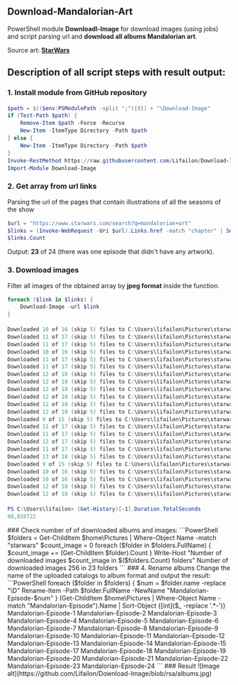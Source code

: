 ## Download-Mandalorian-Art

PowerShell module **Downloadl-Image** for download images (using jobs) and script parsing url and **download all albums Mandalorian art**.

Source art: **[StarWars](https://www.starwars.com/search?q=mandalorian+art)**

## Description of all script steps with result output:

### 1. Install module from GitHub repository

```PowerShell
$path = $(($env:PSModulePath -split ";")[0]) + "\Download-Image"
if (Test-Path $path) {
    Remove-Item $path -Force -Recurse
    New-Item -ItemType Directory -Path $path
} else {
    New-Item -ItemType Directory -Path $path
}
Invoke-RestMethod https://raw.githubusercontent.com/Lifailon/Download-Image/rsa/Download-Image.psm1 -OutFile "$path\Download-Image.psm1"
Import-Module Download-Image
```

### 2. Get array from url links

Parsing the url of the pages that contain illustrations of all the seasons of the show

```PowerShell
$url = "https://www.starwars.com/search?q=mandalorian+art"
$links = (Invoke-WebRequest -Uri $url).Links.href -match "chapter" | Sort-Object -Unique
$links.Count
```

Output: **23** of 24 (there was one episode that didn't have any artwork).

### 3. Download images

Filter all images of the obtained array by **jpeg format** inside the function.

```PowerShell
foreach ($link in $links) {
    Download-Image -url $link
}

Downloaded 10 of 16 (skip 5) files to C:\Users\lifailon\Pictures\starwars.com-chapter-10-concept-art-gallery
Downloaded 11 of 17 (skip 5) files to C:\Users\lifailon\Pictures\starwars.com-chapter-11-concept-art-gallery
Downloaded 11 of 17 (skip 5) files to C:\Users\lifailon\Pictures\starwars.com-chapter-12-concept-art-gallery
Downloaded 10 of 16 (skip 5) files to C:\Users\lifailon\Pictures\starwars.com-chapter-13-concept-art-gallery
Downloaded 11 of 17 (skip 5) files to C:\Users\lifailon\Pictures\starwars.com-chapter-14-concept-art-gallery
Downloaded 11 of 17 (skip 5) files to C:\Users\lifailon\Pictures\starwars.com-chapter-15-concept-art-gallery
Downloaded 12 of 18 (skip 5) files to C:\Users\lifailon\Pictures\starwars.com-chapter-18-concept-art-gallery
Downloaded 12 of 18 (skip 5) files to C:\Users\lifailon\Pictures\starwars.com-chapter-19-concept-art-gallery
Downloaded 12 of 18 (skip 5) files to C:\Users\lifailon\Pictures\starwars.com-chapter-20-concept-art-gallery
Downloaded 12 of 18 (skip 5) files to C:\Users\lifailon\Pictures\starwars.com-chapter-21-concept-art-gallery
Downloaded 12 of 18 (skip 5) files to C:\Users\lifailon\Pictures\starwars.com-chapter-22-concept-art-gallery
Downloaded 12 of 18 (skip 5) files to C:\Users\lifailon\Pictures\starwars.com-chapter-23-concept-art-gallery
Downloaded 9 of 15 (skip 5) files to C:\Users\lifailon\Pictures\starwars.com-chapter-4-concept-art-gallery
Downloaded 11 of 17 (skip 5) files to C:\Users\lifailon\Pictures\starwars.com-chapter-7-concept-art-gallery
Downloaded 11 of 17 (skip 5) files to C:\Users\lifailon\Pictures\starwars.com-chapter-8-concept-art-gallery
Downloaded 12 of 17 (skip 5) files to C:\Users\lifailon\Pictures\starwars.com-chapter-9-concept-art-gallery
Downloaded 11 of 17 (skip 5) files to C:\Users\lifailon\Pictures\starwars.com-series-the-mandalorian-chapter-1-concept-art-gallery
Downloaded 13 of 18 (skip 5) files to C:\Users\lifailon\Pictures\starwars.com-series-the-mandalorian-chapter-17-concept-art-gallery
Downloaded 9 of 15 (skip 5) files to C:\Users\lifailon\Pictures\starwars.com-series-the-mandalorian-chapter-2-concept-art-gallery
Downloaded 10 of 16 (skip 5) files to C:\Users\lifailon\Pictures\starwars.com-series-the-mandalorian-chapter-3-concept-art-gallery
Downloaded 10 of 16 (skip 5) files to C:\Users\lifailon\Pictures\starwars.com-series-the-mandalorian-chapter-5-concept-art-gallery
Downloaded 12 of 18 (skip 5) files to C:\Users\lifailon\Pictures\starwars.com-series-the-mandalorian-chapter-6-concept-art-gallery
Downloaded 12 of 18 (skip 5) files to C:\Users\lifailon\Pictures\starwars.com-the-mandalorian-chapter-24-concept-art-gallery

PS C:\Users\lifailon> (Get-History)[-1].Duration.TotalSeconds
98,028722
```

<!-- It took 98 seconds to download 256 images --!>

### Check number of of downloaded albums and images:

```PowerShell
$folders = Get-ChildItem $home\Pictures | Where-Object Name -match "starwars"
$count_image = 0
foreach ($folder in $folders.FullName) {
    $count_image += (Get-ChildItem $folder).Count
}
Write-Host "Number of downloaded images $count_image in $($folders.Count) folders"

Number of downloaded images 256 in 23 folders
```

### 4. Rename albums

Change the name of the uploaded catalogs to album format and output the result:

```PowerShell
foreach ($folder in $folders) {
    $num = $folder.name -replace "\D"
    Rename-Item -Path $folder.FullName -NewName "Mandalorian-Episode-$num"
}

(Get-ChildItem $home\Pictures | Where-Object Name -match "Mandalorian-Episode").Name |
Sort-Object {[int]($_ -replace '.*-')}

Mandalorian-Episode-1
Mandalorian-Episode-2
Mandalorian-Episode-3
Mandalorian-Episode-4
Mandalorian-Episode-5
Mandalorian-Episode-6
Mandalorian-Episode-7
Mandalorian-Episode-8
Mandalorian-Episode-9
Mandalorian-Episode-10
Mandalorian-Episode-11
Mandalorian-Episode-12
Mandalorian-Episode-13
Mandalorian-Episode-14
Mandalorian-Episode-15
Mandalorian-Episode-17
Mandalorian-Episode-18
Mandalorian-Episode-19
Mandalorian-Episode-20
Mandalorian-Episode-21
Mandalorian-Episode-22
Mandalorian-Episode-23
Mandalorian-Episode-24
```

### Result

![Image alt](https://github.com/Lifailon/Download-Image/blob/rsa/albums.jpg)
